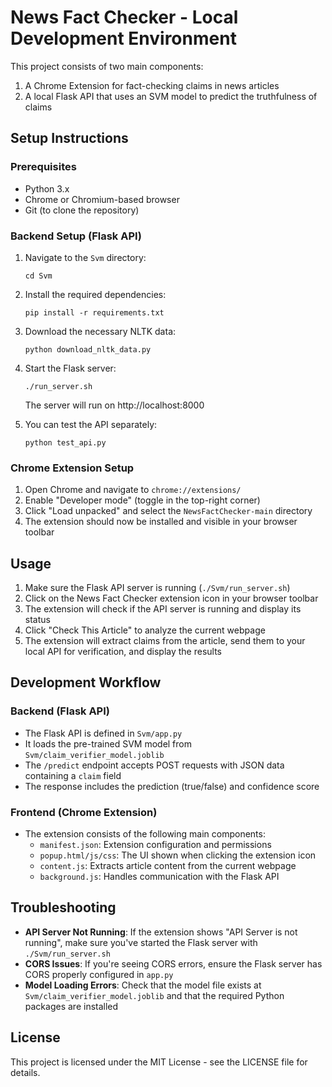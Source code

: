# News Fact Checker - Local Development Environment

This project consists of two main components:
1. A Chrome Extension for fact-checking claims in news articles
2. A local Flask API that uses an SVM model to predict the truthfulness of claims

## Setup Instructions

### Prerequisites
- Python 3.x
- Chrome or Chromium-based browser
- Git (to clone the repository)

### Backend Setup (Flask API)

1. Navigate to the `Svm` directory:
   ```
   cd Svm
   ```

2. Install the required dependencies:
   ```
   pip install -r requirements.txt
   ```

3. Download the necessary NLTK data:
   ```
   python download_nltk_data.py
   ```

4. Start the Flask server:
   ```
   ./run_server.sh
   ```
   
   The server will run on http://localhost:8000

5. You can test the API separately:
   ```
   python test_api.py
   ```

### Chrome Extension Setup

1. Open Chrome and navigate to `chrome://extensions/`
2. Enable "Developer mode" (toggle in the top-right corner)
3. Click "Load unpacked" and select the `NewsFactChecker-main` directory
4. The extension should now be installed and visible in your browser toolbar

## Usage

1. Make sure the Flask API server is running (`./Svm/run_server.sh`)
2. Click on the News Fact Checker extension icon in your browser toolbar
3. The extension will check if the API server is running and display its status
4. Click "Check This Article" to analyze the current webpage
5. The extension will extract claims from the article, send them to your local API for verification, and display the results

## Development Workflow

### Backend (Flask API)
- The Flask API is defined in `Svm/app.py`
- It loads the pre-trained SVM model from `Svm/claim_verifier_model.joblib`
- The `/predict` endpoint accepts POST requests with JSON data containing a `claim` field
- The response includes the prediction (true/false) and confidence score

### Frontend (Chrome Extension)
- The extension consists of the following main components:
  - `manifest.json`: Extension configuration and permissions
  - `popup.html/js/css`: The UI shown when clicking the extension icon
  - `content.js`: Extracts article content from the current webpage
  - `background.js`: Handles communication with the Flask API

## Troubleshooting

- **API Server Not Running**: If the extension shows "API Server is not running", make sure you've started the Flask server with `./Svm/run_server.sh`
- **CORS Issues**: If you're seeing CORS errors, ensure the Flask server has CORS properly configured in `app.py`
- **Model Loading Errors**: Check that the model file exists at `Svm/claim_verifier_model.joblib` and that the required Python packages are installed

## License

This project is licensed under the MIT License - see the LICENSE file for details. 